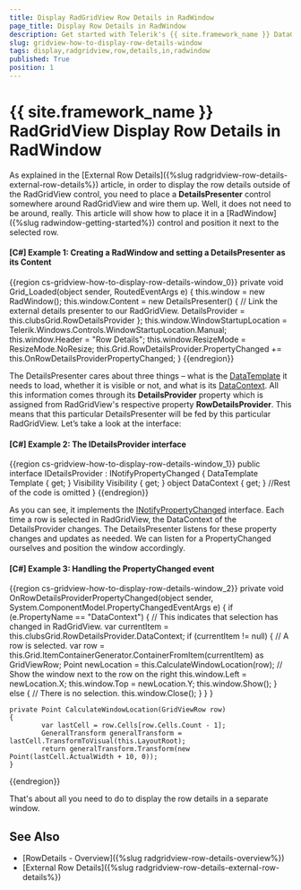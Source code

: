 ```yaml
---
title: Display RadGridView Row Details in RadWindow
page_title: Display Row Details in RadWindow
description: Get started with Telerik's {{ site.framework_name }} DataGrid and learn how to display Row Details in RadWindow.
slug: gridview-how-to-display-row-details-window
tags: display,radgridview,row,details,in,radwindow
published: True
position: 1
---
```


# {{ site.framework_name }} RadGridView Display Row Details in RadWindow

As explained in the [External Row Details]({%slug radgridview-row-details-external-row-details%}) article, in order to display the row details outside of the RadGridView control, you need to place a **DetailsPresenter** control somewhere around RadGridView and wire them up. Well, it does not need to be around, really. This article will show how to place it in a [RadWindow]({%slug radwindow-getting-started%}) control and position it next to the selected row.

#### __[C#] Example 1: Creating a RadWindow and setting a DetailsPresenter as its Content__

{{region cs-gridview-how-to-display-row-details-window_0}}
	private void Grid_Loaded(object sender, RoutedEventArgs e)
	{
	    this.window = new RadWindow();
	    this.window.Content = new DetailsPresenter()
	    {
		// Link the external details presenter to our RadGridView.
		DetailsProvider = this.clubsGrid.RowDetailsProvider
	    };
	    this.window.WindowStartupLocation = Telerik.Windows.Controls.WindowStartupLocation.Manual;
	    this.window.Header = "Row Details";
	    this.window.ResizeMode = ResizeMode.NoResize;
	    this.Grid.RowDetailsProvider.PropertyChanged += this.OnRowDetailsProviderPropertyChanged;
	}
{{endregion}}

The DetailsPresenter cares about three things – what is the [DataTemplate](http://msdn.microsoft.com/en-us/library/system.windows.datatemplate.aspx) it needs to load, whether it is visible or not, and what is its [DataContext](http://msdn.microsoft.com/en-us/library/system.windows.frameworkelement.datacontext.aspx). All this information comes through its **DetailsProvider** property which is assigned from RadGridView's respective property **RowDetailsProvider**. This means that this particular DetailsPresenter will be fed by this particular RadGridView. Let’s take a look at the interface:

#### __[C#] Example 2: The IDetailsProvider interface__

{{region cs-gridview-how-to-display-row-details-window_1}}
	public interface IDetailsProvider : INotifyPropertyChanged
	{
	    DataTemplate Template { get; }
	    Visibility Visibility { get; }
	    object DataContext { get; }
	    //Rest of the code is omitted
	}
{{endregion}}

As you can see, it implements the [INotifyPropertyChanged](http://msdn.microsoft.com/en-us/library/system.componentmodel.inotifypropertychanged.aspx) interface. Each time a row is selected in RadGridView, the DataContext of the DetailsProvider changes. The DetailsPresenter listens for these property changes and updates as needed. We can listen for a PropertyChanged ourselves and position the window accordingly.

#### __[C#] Example 3: Handling the PropertyChanged event__

{{region cs-gridview-how-to-display-row-details-window_2}}
	private void OnRowDetailsProviderPropertyChanged(object sender, System.ComponentModel.PropertyChangedEventArgs e)
	{
	    if (e.PropertyName == "DataContext")
	    {
	        // This indicates that selection has changed in RadGridView.
	        var currentItem = this.clubsGrid.RowDetailsProvider.DataContext;
	        if (currentItem != null)
	        {
	            // A row is selected.
	            var row = this.Grid.ItemContainerGenerator.ContainerFromItem(currentItem) as GridViewRow;
	            Point newLocation = this.CalculateWindowLocation(row);
	            // Show the window next to the row on the right
	            this.window.Left = newLocation.X;
	            this.window.Top = newLocation.Y;
	            this.window.Show();
	        }
	        else
	        {
	            // There is no selection.
	            this.window.Close();
	        }
	    }
	}
	
	private Point CalculateWindowLocation(GridViewRow row)
	{
            var lastCell = row.Cells[row.Cells.Count - 1];
            GeneralTransform generalTransform = lastCell.TransformToVisual(this.LayoutRoot);
            return generalTransform.Transform(new Point(lastCell.ActualWidth + 10, 0));
	}
{{endregion}}

That's about all you need to do to display the row details in a separate window.

## See Also

* [RowDetails - Overview]({%slug radgridview-row-details-overview%})
* [External Row Details]({%slug radgridview-row-details-external-row-details%})

